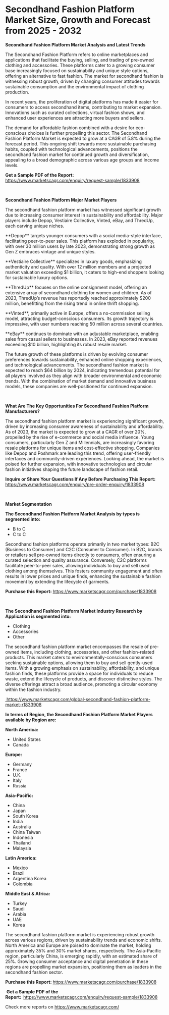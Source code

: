 <p><h1>Secondhand Fashion Platform Market Size, Growth and Forecast from 2025 - 2032</h1></p><p><strong>Secondhand Fashion Platform Market Analysis and Latest Trends</strong></p>
<p><p>The Secondhand Fashion Platform refers to online marketplaces and applications that facilitate the buying, selling, and trading of pre-owned clothing and accessories. These platforms cater to a growing consumer base increasingly focused on sustainability and unique style options, offering an alternative to fast fashion. The market for secondhand fashion is witnessing robust growth, driven by changing consumer attitudes towards sustainable consumption and the environmental impact of clothing production. </p><p>In recent years, the proliferation of digital platforms has made it easier for consumers to access secondhand items, contributing to market expansion. Innovations such as curated collections, virtual fashion shows, and enhanced user experiences are attracting more buyers and sellers. </p><p>The demand for affordable fashion combined with a desire for eco-conscious choices is further propelling this sector. The Secondhand Fashion Platform Market is expected to grow at a CAGR of 5.8% during the forecast period. This ongoing shift towards more sustainable purchasing habits, coupled with technological advancements, positions the secondhand fashion market for continued growth and diversification, appealing to a broad demographic across various age groups and income levels.</p></p>
<p><strong>Get a Sample PDF of the Report:&nbsp;</strong> <a href="https://www.marketscagr.com/enquiry/request-sample/1833908?utm_campaign=3122&utm_medium=2&utm_source=Github&utm_content=ia&utm_term=26032025&utm_id=secondhand-fashion-platform">https://www.marketscagr.com/enquiry/request-sample/1833908</a></p>
<p>&nbsp;</p>
<p><strong>Secondhand Fashion Platform Major Market Players</strong></p>
<p><p>The secondhand fashion platform market has witnessed significant growth due to increasing consumer interest in sustainability and affordability. Major players include Depop, Vestiaire Collective, Vinted, eBay, and ThredUp, each carving unique niches.</p><p>**Depop** targets younger consumers with a social media-style interface, facilitating peer-to-peer sales. This platform has exploded in popularity, with over 30 million users by late 2023, demonstrating strong growth as Gen Z embraces vintage and unique styles. </p><p>**Vestiaire Collective** specializes in luxury goods, emphasizing authenticity and quality. With over 12 million members and a projected market valuation exceeding $1 billion, it caters to high-end shoppers looking for sustainable luxury options.</p><p>**ThredUp** focuses on the online consignment model, offering an extensive array of secondhand clothing for women and children. As of 2023, ThredUp’s revenue has reportedly reached approximately $200 million, benefitting from the rising trend in online thrift shopping.</p><p>**Vinted**, primarily active in Europe, offers a no-commission selling model, attracting budget-conscious consumers. Its growth trajectory is impressive, with user numbers reaching 50 million across several countries. </p><p>**eBay** continues to dominate with an adjustable marketplace, enabling sales from casual sellers to businesses. In 2023, eBay reported revenues exceeding $10 billion, highlighting its robust resale market.</p><p>The future growth of these platforms is driven by evolving consumer preferences towards sustainability, enhanced online shopping experiences, and technological advancements. The secondhand fashion market is expected to reach $64 billion by 2024, indicating tremendous potential for all players involved as they align with broader environmental and economic trends. With the combination of market demand and innovative business models, these companies are well-positioned for continued expansion.</p></p>
<p>&nbsp;</p>
<p><strong>What Are The Key Opportunities For Secondhand Fashion Platform Manufacturers?</strong></p>
<p><p>The secondhand fashion platform market is experiencing significant growth, driven by increasing consumer awareness of sustainability and affordability. As of 2023, the market is expected to grow at a CAGR of over 20%, propelled by the rise of e-commerce and social media influence. Young consumers, particularly Gen Z and Millennials, are increasingly favoring resale platforms for unique items and cost-effective shopping. Companies like Depop and Poshmark are leading this trend, offering user-friendly interfaces and community-driven experiences. Looking ahead, the market is poised for further expansion, with innovative technologies and circular fashion initiatives shaping the future landscape of fashion retail.</p></p>
<p><strong>Inquire or Share Your Questions If Any Before Purchasing This Report:</strong> <a href="https://www.marketscagr.com/enquiry/pre-order-enquiry/1833908?utm_campaign=3122&utm_medium=2&utm_source=Github&utm_content=ia&utm_term=26032025&utm_id=secondhand-fashion-platform">https://www.marketscagr.com/enquiry/pre-order-enquiry/1833908</a></p>
<p>&nbsp;</p>
<p><strong>Market Segmentation</strong></p>
<p><strong>The Secondhand Fashion Platform Market Analysis by types is segmented into:</strong></p>
<p><ul><li>B to C</li><li>C to C</li></ul></p>
<p><p>Secondhand fashion platforms operate primarily in two market types: B2C (Business to Consumer) and C2C (Consumer to Consumer). In B2C, brands or retailers sell pre-owned items directly to consumers, often ensuring a curated selection and quality assurance. Conversely, C2C platforms facilitate peer-to-peer sales, allowing individuals to buy and sell used clothing among themselves. This fosters community engagement and often results in lower prices and unique finds, enhancing the sustainable fashion movement by extending the lifecycle of garments.</p></p>
<p><strong>Purchase this Report:&nbsp;</strong><a href="https://www.marketscagr.com/purchase/1833908?utm_campaign=3122&utm_medium=2&utm_source=Github&utm_content=ia&utm_term=26032025&utm_id=secondhand-fashion-platform">https://www.marketscagr.com/purchase/1833908</a></p>
<p>&nbsp;</p>
<p><strong>The Secondhand Fashion Platform Market Industry Research by Application is segmented into:</strong></p>
<p><ul><li>Clothing</li><li>Accessories</li><li>Other</li></ul></p>
<p><p>The secondhand fashion platform market encompasses the resale of pre-owned items, including clothing, accessories, and other fashion-related products. This market caters to environmentally-conscious consumers seeking sustainable options, allowing them to buy and sell gently-used items. With a growing emphasis on sustainability, affordability, and unique fashion finds, these platforms provide a space for individuals to reduce waste, extend the lifecycle of products, and discover distinctive styles. The diverse offerings attract a broad audience, promoting a circular economy within the fashion industry.</p></p>
<p><a href="https://www.marketscagr.com/global-secondhand-fashion-platform-market-r1833908?utm_campaign=3122&utm_medium=2&utm_source=Github&utm_content=ia&utm_term=26032025&utm_id=secondhand-fashion-platform">&nbsp;https://www.marketscagr.com/global-secondhand-fashion-platform-market-r1833908</a></p>
<p><strong>In terms of Region, the Secondhand Fashion Platform Market Players available by Region are:</strong></p>
<p>
    <p> <strong> North America: </strong>
        <ul>
            <li>United States</li>
            <li>Canada</li>
        </ul>
        </p> 
    <p> <strong> Europe: </strong>
        <ul>
            <li>Germany</li>
            <li>France</li>
            <li>U.K.</li>
            <li>Italy</li>
            <li>Russia</li>
        </ul>
        </p> 
    <p> <strong> Asia-Pacific: </strong>
        <ul>
            <li>China</li>
            <li>Japan</li>
            <li>South Korea</li>
            <li>India</li>
            <li>Australia</li>
            <li>China Taiwan</li>
            <li>Indonesia</li>
            <li>Thailand</li>
            <li>Malaysia</li>
        </ul>
        </p> 
    <p> <strong> Latin America: </strong>
        <ul>
            <li>Mexico</li>
            <li>Brazil</li>
            <li>Argentina Korea</li>
            <li>Colombia</li>
        </ul>
        </p> 
    <p> <strong> Middle East & Africa: </strong>
        <ul>
            <li>Turkey</li>
            <li>Saudi</li>
            <li>Arabia</li>
            <li>UAE</li>
            <li>Korea</li>
        </ul>
    </p>
    </p>
<p><p>The secondhand fashion platform market is experiencing robust growth across various regions, driven by sustainability trends and economic shifts. North America and Europe are poised to dominate the market, holding approximately 35% and 30% market shares, respectively. The Asia-Pacific region, particularly China, is emerging rapidly, with an estimated share of 25%. Growing consumer acceptance and digital penetration in these regions are propelling market expansion, positioning them as leaders in the secondhand fashion sector.</p></p>
<p><strong>Purchase this Report: </strong><a href="https://www.marketscagr.com/purchase/1833908?utm_campaign=3122&utm_medium=2&utm_source=Github&utm_content=ia&utm_term=26032025&utm_id=secondhand-fashion-platform">https://www.marketscagr.com/purchase/1833908</a></p>
<p>&nbsp;<strong>Get a Sample PDF of the Report:&nbsp;&nbsp;</strong><a href="https://www.marketscagr.com/enquiry/request-sample/1833908?utm_campaign=3122&utm_medium=2&utm_source=Github&utm_content=ia&utm_term=26032025&utm_id=secondhand-fashion-platform">https://www.marketscagr.com/enquiry/request-sample/1833908</a></p>
<p><strong></strong></p>
<p>Check more reports on <a href="https://www.marketscagr.com/?utm_campaign=3122&utm_medium=2&utm_source=Github&utm_content=ia&utm_term=26032025&utm_id=secondhand-fashion-platform">https://www.marketscagr.com/</a></p>